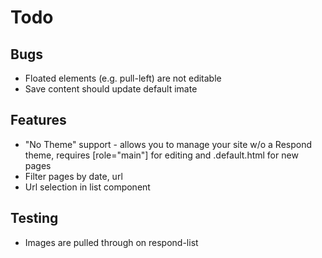 # Todo

## Bugs
- Floated elements (e.g. pull-left) are not editable
- Save content should update default imate

## Features
- "No Theme" support - allows you to manage your site w/o a Respond theme, requires [role="main"] for editing and .default.html for new pages
- Filter pages by date, url
- Url selection in list component 

## Testing
- Images are pulled through on respond-list